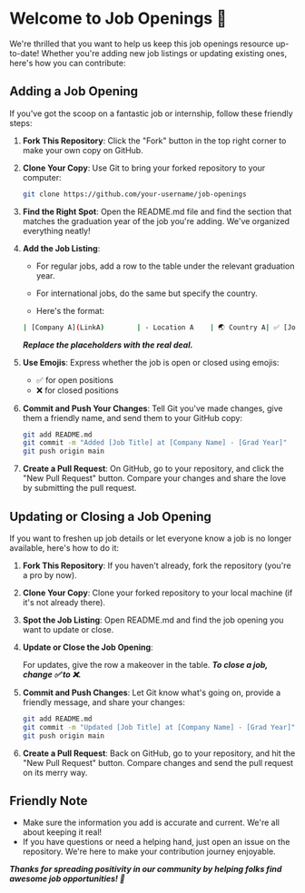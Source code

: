 # Welcome to Job Openings 🌟

We're thrilled that you want to help us keep this job openings resource up-to-date! Whether you're adding new job listings or updating existing ones, here's how you can contribute:

## Adding a Job Opening

If you've got the scoop on a fantastic job or internship, follow these friendly steps:

1. **Fork This Repository**: Click the "Fork" button in the top right corner to make your own copy on GitHub.

2. **Clone Your Copy**: Use Git to bring your forked repository to your computer:

    ```bash
    git clone https://github.com/your-username/job-openings
    ```

3. **Find the Right Spot**: Open the README.md file and find the section that matches the graduation year of the job you're adding. We've organized everything neatly!

4. **Add the Job Listing**:

    - For regular jobs, add a row to the table under the relevant graduation year.
    - For international jobs, do the same but specify the country.

    - Here's the format:
    ```bash
    | [Company A](LinkA)        | - Location A    | 🌏 Country A| ✅ [Job Title A](LinkA)                 | 📅 Date Posted A   |
    ```

    ***Replace the placeholders with the real deal.***

5. **Use Emojis**: Express whether the job is open or closed using emojis:

    - ✅ for open positions
    - ❌ for closed positions
6. **Commit and Push Your Changes**: Tell Git you've made changes, give them a friendly name, and send them to your GitHub copy:

    ```bash
    git add README.md
    git commit -m "Added [Job Title] at [Company Name] - [Grad Year]"
    git push origin main
    ```
7. **Create a Pull Request**: On GitHub, go to your repository, and click the "New Pull Request" button. Compare your changes and share the love by submitting the pull request.

## Updating or Closing a Job Opening
If you want to freshen up job details or let everyone know a job is no longer available, here's how to do it:

1. **Fork This Repository**: If you haven't already, fork the repository (you're a pro by now).

2. **Clone Your Copy**: Clone your forked repository to your local machine (if it's not already there).

3. **Spot the Job Listing**: Open README.md and find the job opening you want to update or close.

4. **Update or Close the Job Opening**:

    For updates, give the row a makeover in the table.
    ***To close a job, change ✅ to ❌.***

5. **Commit and Push Changes**: Let Git know what's going on, provide a friendly message, and share your changes:

    ```bash
    git add README.md
    git commit -m "Updated [Job Title] at [Company Name] - [Grad Year]"
    git push origin main
    ```
6. **Create a Pull Request**: Back on GitHub, go to your repository, and hit the "New Pull Request" button. Compare changes and send the pull request on its merry way.

## Friendly Note
- Make sure the information you add is accurate and current. We're all about keeping it real!
- If you have questions or need a helping hand, just open an issue on the repository. We're here to make your contribution journey enjoyable.

***Thanks for spreading positivity in our community by helping folks find awesome job opportunities! 🌟***
